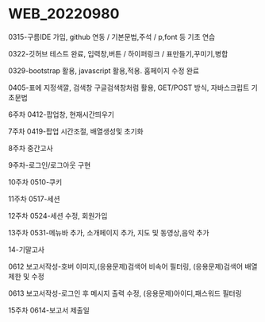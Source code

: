 # WEB_20220980

0315-구름IDE 가입, github 연동 / 기본문법,주석 / p,font 등 기초 연습

0322-깃허브 테스트 완료, 입력창,버튼 / 하이퍼링크 / 표만들기,꾸미기,병합

0329-bootstrap 활용, javascript 활용,적용. 홈페이지 수정 완료

0405-표에 지정색깔, 검색창 구글검색창처럼 활용, GET/POST 방식, 자바스크립트 기초문법

6주차 0412-팝업창, 현재시간띄우기

7주차 0419-팝업 시간조절, 배열생성및 초기화

8주차 중간고사

9주차-로그인/로그아웃 구현

10주차 0510-쿠키

11주차 0517-세션

12주차 0524-세션 수정, 회원가입

13주차 0531-메뉴바 추가, 소개페이지 추가, 지도 및 동영상,음악 추가

14-기말고사

0612 보고서작성-호버 이미지,(응용문제)검색어 비속어 필터링, (응용문제)검색어 배열 제한 및 수정

0613 보고서작성-로그인 후 메시지 출력 수정, (응용문제)아이디,패스워드 필터링

15주차 0614-보고서 제출일
